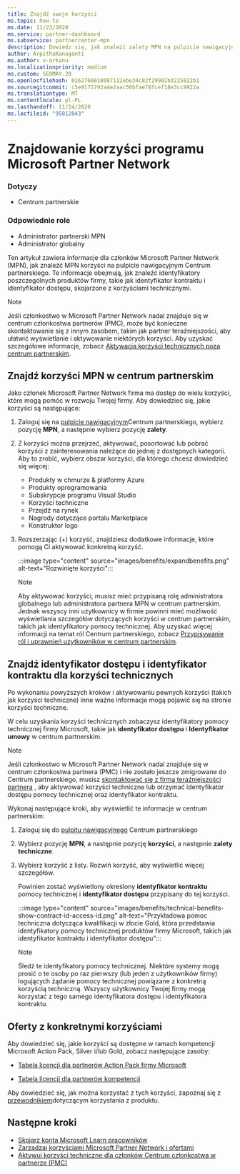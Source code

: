 ```yaml
---
title: Znajdź swoje korzyści
ms.topic: how-to
ms.date: 11/23/2020
ms.service: partner-dashboard
ms.subservice: partnercenter-mpn
description: Dowiedz się, jak znaleźć zalety MPN na pulpicie nawigacyjnym Centrum partnerskiego. Zawiera informacje dotyczące sposobu wyszukiwania identyfikatora dostępu i identyfikatora kontraktu pod kątem korzyści technicznych.
author: ArpithaKanuganti
ms.author: v-arkanu
ms.localizationpriority: medium
ms.custom: SEOMAY.20
ms.openlocfilehash: 0162766018087112ebe34c82f29902b3225822b1
ms.sourcegitcommit: c5e9175792a4e2aac50bfae78fcef18e3cc9922a
ms.translationtype: MT
ms.contentlocale: pl-PL
ms.lasthandoff: 11/24/2020
ms.locfileid: "95812843"
---
```

# <a name="locate-your-microsoft-partner-network-benefits"></a>Znajdowanie korzyści programu Microsoft Partner Network 

### <a name="applies-to"></a>Dotyczy

- Centrum partnerskie

### <a name="appropriate-roles"></a>Odpowiednie role

- Administrator partnerski MPN
- Administrator globalny

Ten artykuł zawiera informacje dla członków Microsoft Partner Network (MPN), jak znaleźć MPN korzyści na pulpicie nawigacyjnym Centrum partnerskiego. Te informacje obejmują, jak znaleźć identyfikatory poszczególnych produktów firmy, takie jak identyfikator kontraktu i identyfikator dostępu, skojarzone z korzyściami technicznymi.

>[!NOTE]
> Jeśli członkostwo w Microsoft Partner Network nadal znajduje się w centrum członkostwa partnerów (PMC), może być konieczne skontaktowanie się z innym zasobem, takim jak partner teraźniejszości, aby ułatwić wyświetlanie i aktywowanie niektórych korzyści. Aby uzyskać szczegółowe informacje, zobacz [Aktywacja korzyści technicznych poza centrum partnerskim](partner-membership-center-tech-benefits-activate.md).

## <a name="find-your-mpn-benefits-in-partner-center"></a>Znajdź korzyści MPN w centrum partnerskim

Jako członek Microsoft Partner Network firma ma dostęp do wielu korzyści, które mogą pomóc w rozwoju Twojej firmy. Aby dowiedzieć się, jakie korzyści są następujące:

1. Zaloguj się na [pulpicie nawigacyjnym](https://partner.microsoft.com/dashboard/home)Centrum partnerskiego, wybierz pozycję **MPN**, a następnie wybierz pozycję **zalety**.

2. Z korzyści można przejrzeć, aktywować, posortować lub pobrać korzyści z zainteresowania należące do jednej z dostępnych kategorii. Aby to zrobić, wybierz obszar korzyści, dla którego chcesz dowiedzieć się więcej:

   - Produkty w chmurze & platformy Azure
   - Produkty oprogramowania
   - Subskrypcje programu Visual Studio
   - Korzyści techniczne
   - Przejdź na rynek
   - Nagrody dotyczące portalu Marketplace
   - Konstruktor logo

3. Rozszerzając (+) korzyść, znajdziesz dodatkowe informacje, które pomogą Ci aktywować konkretną korzyść.

   :::image type="content" source="images/benefits/expandbenefits.png" alt-text="Rozwinięte korzyści":::

   > [!NOTE]
   > Aby aktywować korzyści, musisz mieć przypisaną rolę administratora globalnego lub administratora partnera MPN w centrum partnerskim. Jednak wszyscy inni użytkownicy w firmie powinni mieć możliwość wyświetlania szczegółów dotyczących korzyści w centrum partnerskim, takich jak identyfikatory pomocy technicznej. Aby uzyskać więcej informacji na temat ról Centrum partnerskiego, zobacz [Przypisywanie ról i uprawnień użytkowników w centrum partnerskim](permissions-overview.md).

## <a name="find-access-id-and-contract-id-for-technical-benefits"></a>Znajdź identyfikator dostępu i identyfikator kontraktu dla korzyści technicznych

Po wykonaniu powyższych kroków i aktywowaniu pewnych korzyści (takich jak korzyści techniczne) inne ważne informacje mogą pojawić się na stronie korzyści techniczne.

W celu uzyskania korzyści technicznych zobaczysz identyfikatory pomocy technicznej firmy Microsoft, takie jak **identyfikator dostępu** i **Identyfikator umowy** w centrum partnerskim.

>[!NOTE]
> Jeśli członkostwo w Microsoft Partner Network nadal znajduje się w centrum członkostwa partnera (PMC) i nie zostało jeszcze zmigrowane do Centrum partnerskiego, musisz [skontaktować się z firmą teraźniejszości partnera](partner-membership-center-tech-benefits-activate.md) , aby aktywować korzyści techniczne lub otrzymać identyfikator dostępu pomocy technicznej oraz identyfikator kontraktu.

 Wykonaj następujące kroki, aby wyświetlić te informacje w centrum partnerskim:

1. Zaloguj się do [pulpitu nawigacyjnego](https://partner.microsoft.com/dashboard/home) Centrum partnerskiego

2. Wybierz pozycję **MPN**, a następnie pozycję **korzyści**, a następnie **zalety techniczne**.

3. Wybierz korzyść z listy. Rozwiń korzyść, aby wyświetlić więcej szczegółów. 

   Powinien zostać wyświetlony określony **identyfikator kontraktu** pomocy technicznej i **identyfikator dostępu** przypisany do tej korzyści.  

   :::image type="content" source="images/benefits/technical-benefits-show-contract-id-access-id.png" alt-text="Przykładowa pomoc techniczna dotycząca kwalifikacji w złocie Gold, która przedstawia identyfikatory pomocy technicznej produktów firmy Microsoft, takich jak identyfikator kontraktu i identyfikator dostępu":::

   > [!NOTE]
   > Śledź te identyfikatory pomocy technicznej. Niektóre systemy mogą prosić o te osoby po raz pierwszy (lub jeden z użytkowników firmy) logujących żądanie pomocy technicznej powiązane z konkretną korzyścią techniczną. Wszyscy użytkownicy Twojej firmy mogą korzystać z tego samego identyfikatora dostępu i identyfikatora kontraktu.

## <a name="specific-benefit-offers"></a>Oferty z konkretnymi korzyściami

Aby dowiedzieć się, jakie korzyści są dostępne w ramach kompetencji Microsoft Action Pack, Silver i/lub Gold, zobacz następujące zasoby:

- [Tabela licencji dla partnerów Action Pack firmy Microsoft](https://assetsprod.microsoft.com/en-us/microsoft-action-pack-license-table.pdf)

- [Tabela licencji dla partnerów kompetencji](https://assetsprod.microsoft.com/mpn-maps-software-iur-competency-license-table.docx)

Aby dowiedzieć się, jak można korzystać z tych korzyści, zapoznaj się z [przewodnikiem](https://assets.microsoft.com/MPN-MAPS-Product-Usage-Guide.pdf)dotyczącym korzystania z produktu.

## <a name="next-steps"></a>Następne kroki

- [Skojarz konta Microsoft Learn pracowników](ms-learn-associate.md)
- [Zarządzaj korzyściami Microsoft Partner Network i ofertami](manage-your-partner-network-benefits.md)
- [Aktywuj korzyści techniczne dla członków Centrum członkostwa w partnerze (PMC)](partner-membership-center-tech-benefits-activate.md)